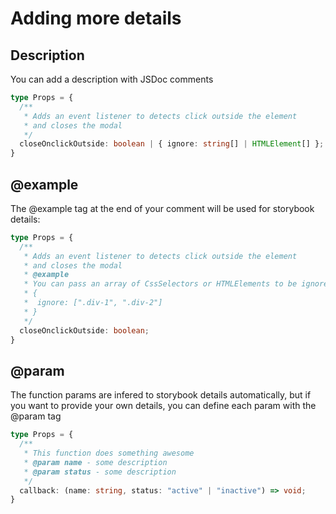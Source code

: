 # Adding more details

## Description
You can add a description with JSDoc comments

```typescript
type Props = {
  /**
   * Adds an event listener to detects click outside the element
   * and closes the modal
   */
  closeOnclickOutside: boolean | { ignore: string[] | HTMLElement[] };
}
```

## @example
The @example tag at the end of your comment will be used for storybook details:
```typescript
type Props = {
  /**
   * Adds an event listener to detects click outside the element
   * and closes the modal
   * @example
   * You can pass an array of CssSelectors or HTMLElements to be ignored
   * {
   *  ignore: [".div-1", ".div-2"]
   * }
   */
  closeOnclickOutside: boolean;
}
```

## @param
The function params are infered to storybook details automatically, but if you want to provide your own details, you can define each param with the @param tag
```typescript
type Props = {
  /**
   * This function does something awesome
   * @param name - some description
   * @param status - some description
   */
  callback: (name: string, status: "active" | "inactive") => void;
}
```
